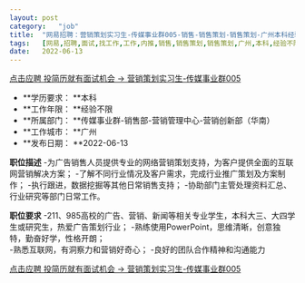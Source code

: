 ```yaml
---
layout:	post
category:	"job"
title:	"网易招聘：营销策划实习生-传媒事业群005-销售-销售策划-销售策划-广州本科经验不限"
tags:	[网易,招聘,面试,找工作,工作,内推,销售,销售策划,销售策划,广州,本科,经验不限]
date:	2022-06-13
---
```


[点击应聘 投简历就有面试机会 -> 营销策划实习生-传媒事业群005](http://mobile.bole.netease.com/bole/boleDetail?id=40861&employeeId=346f03c3cda5f04c&key=all)



- **学历要求： **本科
- **工作年限： **经验不限
- **所属部门： **传媒事业群-销售部-营销管理中心-营销创新部（华南）
- **工作城市： **广州
- **发布日期： **2022-06-13



**职位描述**
-为广告销售人员提供专业的网络营销策划支持，为客户提供全面的互联网营销解决方案；
-了解不同行业情况及客户需求，完成行业推广策划及方案制作；
-执行跟进，数据挖掘等其他日常销售支持；
-协助部门主管处理资料汇总、行业研究等部门日常工作。



**职位要求**
-211、985高校的广告、营销、新闻等相关专业学生，本科大三、大四学生或研究生，热爱广告策划行业；
-熟练使用PowerPoint，思维清晰，创意独特，勤奋好学，性格开朗；  
-熟悉互联网，有洞察力和营销好奇心；
-良好的团队合作精神和沟通能力



[点击应聘 投简历就有面试机会 -> 营销策划实习生-传媒事业群005](http://mobile.bole.netease.com/bole/boleDetail?id=40861&employeeId=346f03c3cda5f04c&key=all)